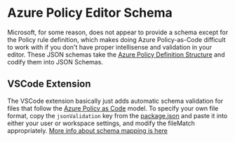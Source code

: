# Azure Policy Editor Schema

Microsoft, for some reason, does not appear to provide a schema except for the Policy rule definition, which makes doing
Azure Policy-as-Code difficult to work with if you don't have proper intellisense and validation in your editor. These
JSON schemas take the [Azure Policy Definition Structure](https://docs.microsoft.com/en-us/azure/governance/policy/concepts/definition-structure)
and codify them into JSON Schemas.

## VSCode Extension

The VSCode extension basically just adds automatic schema validation for files that follow the [Azure Policy as Code](https://docs.microsoft.com/en-us/azure/governance/policy/concepts/policy-as-code)
model. To specify your own file format, copy the `jsonValidation` key from the [package.json](./package.json) and paste it into
either your user or workspace settings, and modify the fileMatch appropriately. [More info about schema mapping is here](
  https://code.visualstudio.com/docs/languages/json#_mapping-in-the-json
)
